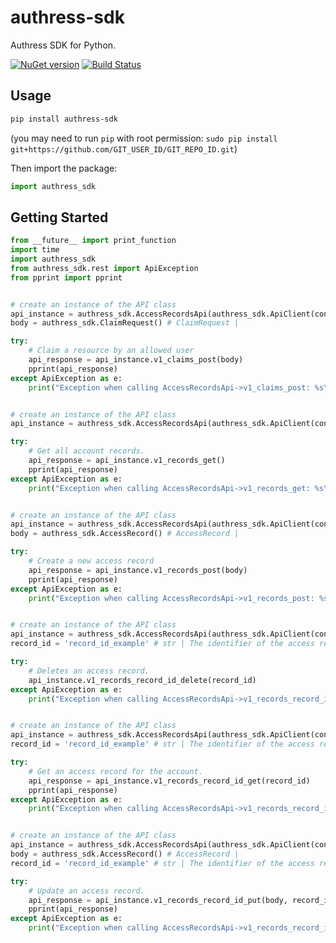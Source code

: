 # authress-sdk
Authress SDK for Python.

[![NuGet version](https://badge.fury.io/py/authress-sdk.svg)](https://badge.fury.io/py/authress-sdk) [![Build Status](https://travis-ci.com/authress/authress-sdk.py.svg?branch=master)](https://travis-ci.com/authress/authress-sdk.py)


## Usage

```sh
pip install authress-sdk
```
(you may need to run `pip` with root permission: `sudo pip install git+https://github.com/GIT_USER_ID/GIT_REPO_ID.git`)

Then import the package:
```python
import authress_sdk
```

## Getting Started

```python
from __future__ import print_function
import time
import authress_sdk
from authress_sdk.rest import ApiException
from pprint import pprint


# create an instance of the API class
api_instance = authress_sdk.AccessRecordsApi(authress_sdk.ApiClient(configuration))
body = authress_sdk.ClaimRequest() # ClaimRequest |

try:
    # Claim a resource by an allowed user
    api_response = api_instance.v1_claims_post(body)
    pprint(api_response)
except ApiException as e:
    print("Exception when calling AccessRecordsApi->v1_claims_post: %s\n" % e)


# create an instance of the API class
api_instance = authress_sdk.AccessRecordsApi(authress_sdk.ApiClient(configuration))

try:
    # Get all account records.
    api_response = api_instance.v1_records_get()
    pprint(api_response)
except ApiException as e:
    print("Exception when calling AccessRecordsApi->v1_records_get: %s\n" % e)


# create an instance of the API class
api_instance = authress_sdk.AccessRecordsApi(authress_sdk.ApiClient(configuration))
body = authress_sdk.AccessRecord() # AccessRecord |

try:
    # Create a new access record
    api_response = api_instance.v1_records_post(body)
    pprint(api_response)
except ApiException as e:
    print("Exception when calling AccessRecordsApi->v1_records_post: %s\n" % e)


# create an instance of the API class
api_instance = authress_sdk.AccessRecordsApi(authress_sdk.ApiClient(configuration))
record_id = 'record_id_example' # str | The identifier of the access record.

try:
    # Deletes an access record.
    api_instance.v1_records_record_id_delete(record_id)
except ApiException as e:
    print("Exception when calling AccessRecordsApi->v1_records_record_id_delete: %s\n" % e)


# create an instance of the API class
api_instance = authress_sdk.AccessRecordsApi(authress_sdk.ApiClient(configuration))
record_id = 'record_id_example' # str | The identifier of the access record.

try:
    # Get an access record for the account.
    api_response = api_instance.v1_records_record_id_get(record_id)
    pprint(api_response)
except ApiException as e:
    print("Exception when calling AccessRecordsApi->v1_records_record_id_get: %s\n" % e)


# create an instance of the API class
api_instance = authress_sdk.AccessRecordsApi(authress_sdk.ApiClient(configuration))
body = authress_sdk.AccessRecord() # AccessRecord |
record_id = 'record_id_example' # str | The identifier of the access record.

try:
    # Update an access record.
    api_response = api_instance.v1_records_record_id_put(body, record_id)
    pprint(api_response)
except ApiException as e:
    print("Exception when calling AccessRecordsApi->v1_records_record_id_put: %s\n" % e)
```
